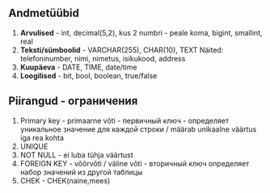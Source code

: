 ## Andmetüübid
1. **Arvulised** - int, decimal(5,2), kus 2 numbri - peale koma, bigint, smallint, real
2. **Teksti/sümboolid** - VARCHAR(255), CHAR(10), TEXT
Näited: telefoninumber, nimi, nimetus, isikukood, address
3. **Kuupäeva** - DATE, TIME, date/time
4. **Loogilised** - bit, bool, boolean, true/false

## Piirangud - ограничения
1. Primary key - primaarne võti - первичный ключ -
определяет уникальное значение для каждой строки / määrab unikaalne väärtus iga rea kohta
2. UNIQUE
3. NOT NULL - ei luba tühja väärtust
4. FOREIGN KEY - võõrvõti / väline võti - вторичный ключ
определяет набор значений из другой таблицы
5. CHEK - CHEK(naine,mees)

 
